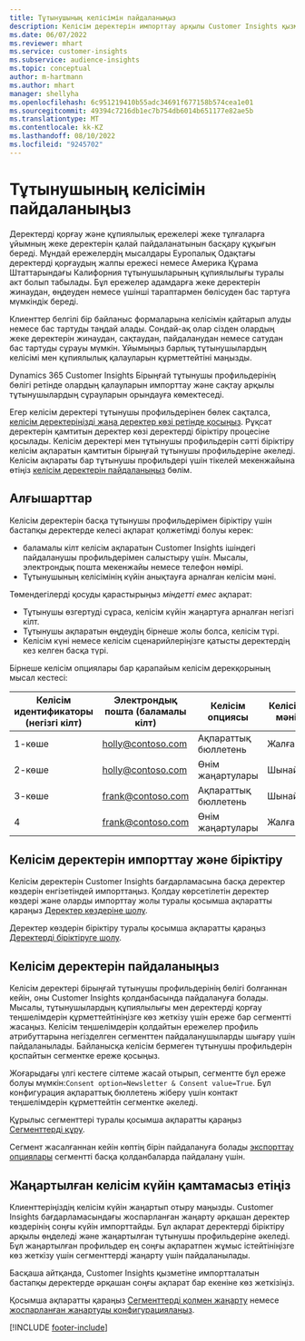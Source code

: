 ```yaml
---
title: Тұтынушының келісімін пайдаланыңыз
description: Келісім деректерін импорттау арқылы Customer Insights қызметіндегі тұтынушылардың келісім таңдауларын құрметтеңіз.
ms.date: 06/07/2022
ms.reviewer: mhart
ms.service: customer-insights
ms.subservice: audience-insights
ms.topic: conceptual
author: m-hartmann
ms.author: mhart
manager: shellyha
ms.openlocfilehash: 6c951219410b55adc34691f677158b574cea1e01
ms.sourcegitcommit: 49394c7216db1ec7b754db6014b651177e82ae5b
ms.translationtype: MT
ms.contentlocale: kk-KZ
ms.lasthandoff: 08/10/2022
ms.locfileid: "9245702"
---
```

# <a name="use-customer-consent"></a>Тұтынушының келісімін пайдаланыңыз

Деректерді қорғау және құпиялылық ережелері жеке тұлғаларға ұйымның жеке деректерін қалай пайдаланатынын басқару құқығын береді. Мұндай ережелердің мысалдары Еуропалық Одақтағы деректерді қорғаудың жалпы ережесі немесе Америка Құрама Штаттарындағы Калифорния тұтынушыларының құпиялылығы туралы акт болып табылады. Бұл ережелер адамдарға жеке деректерін жинаудан, өңдеуден немесе үшінші тараптармен бөлісуден бас тартуға мүмкіндік береді.  

Клиенттер белгілі бір байланыс формаларына келісімін қайтарып алуды немесе бас тартуды таңдай алады. Сондай-ақ олар сізден олардың жеке деректерін жинаудан, сақтаудан, пайдаланудан немесе сатудан бас тартуды сұрауы мүмкін. Ұйымыңыз барлық тұтынушылардың келісімі мен құпиялылық қалауларын құрметтейтіні маңызды.  

Dynamics 365 Customer Insights Бірыңғай тұтынушы профильдерінің бөлігі ретінде олардың қалауларын импорттау және сақтау арқылы тұтынушылардың сұрауларын орындауға көмектеседі.

Егер келісім деректері тұтынушы профильдерінен бөлек сақталса, [келісім деректеріңізді жаңа деректер көзі ретінде қосыңыз](#import-and-unify-consent-data). Рұқсат деректерін қамтитын деректер көзі деректерді біріктіру процесіне қосылады. Келісім деректері мен тұтынушы профильдерін сәтті біріктіру келісім ақпаратын қамтитын бірыңғай тұтынушы профильдеріне әкеледі. Келісім ақпараты бар тұтынушы профильдері үшін тікелей мекенжайына өтіңіз [келісім деректерін пайдаланыңыз](#use-consent-data) бөлім.

## <a name="prerequisites"></a>Алғышарттар

Келісім деректерін басқа тұтынушы профильдерімен біріктіру үшін бастапқы деректерде келесі ақпарат қолжетімді болуы керек:

- баламалы кілт келісім ақпаратын Customer Insights ішіндегі пайдаланушы профильдерімен салыстыру үшін. Мысалы, электрондық пошта мекенжайы немесе телефон нөмірі.
- Тұтынушының келісімінің күйін анықтауға арналған келісім мәні.

Төмендегілерді қосуды қарастырыңыз *міндетті емес* ақпарат:

- Тұтынушы өзгертуді сұраса, келісім күйін жаңартуға арналған негізгі кілт.
- Тұтынушы ақпаратын өңдеудің бірнеше жолы болса, келісім түрі.
- Келісім күні немесе келісім сценарийлеріңізге қатысты деректердің кез келген басқа түрі.

Бірнеше келісім опциялары бар қарапайым келісім дерекқорының мысал кестесі:

|Келісім идентификаторы (негізгі кілт)   |Электрондық пошта (баламалы кілт)  |Келісім опциясы  |Келісім мәні  |
|---------|---------|---------|---------|
|1-көше    |  holly@contoso.com       |  Ақпараттық бюллетень       |  Жалған       |
|2-көше    |  holly@contoso.com       |  Өнім жаңартулары       |  Шынайы       |
|3-көше    |  frank@contoso.com       |  Ақпараттық бюллетень       | Шынайы        |
|4    |  frank@contoso.com       |  Өнім жаңартулары       |  Жалған       |

## <a name="import-and-unify-consent-data"></a>Келісім деректерін импорттау және біріктіру

Келісім деректерін Customer Insights бағдарламасына басқа деректер көздерін енгізетіндей импорттаңыз. Қолдау көрсетілетін деректер көздері және оларды импорттау жолы туралы қосымша ақпаратты қараңыз [Деректер көздеріне шолу](data-sources.md).

Деректер көздерін біріктіру туралы қосымша ақпаратты қараңыз [Деректерді біріктіруге шолу](data-unification.md).

## <a name="use-consent-data"></a>Келісім деректерін пайдаланыңыз

Келісім деректері бірыңғай тұтынушы профильдерінің бөлігі болғаннан кейін, оны Customer Insights қолданбасында пайдалануға болады. Мысалы, тұтынушылардың құпиялылығы мен деректерді қорғау теңшелімдерін құрметтейтініңізге көз жеткізу үшін ереже бар сегментті жасаңыз. Келісім теңшелімдерін қолдайтын ережелер профиль атрибуттарына негізделген сегменттен пайдаланушыларды шығару үшін пайдаланылады. Байланысқа келісім бермеген тұтынушы профильдерін қоспайтын сегментке ереже қосыңыз.

Жоғарыдағы үлгі кестеге сілтеме жасай отырып, сегментте бұл ереже болуы мүмкін:`Consent option=Newsletter & Consent value=True`. Бұл конфигурация ақпараттық бюллетень жіберу үшін контакт теңшелімдерін құрметтейтін сегментке әкеледі.

Құрылыс сегменттері туралы қосымша ақпаратты қараңыз [Сегменттерді құру](segment-builder.md).

Сегмент жасалғаннан кейін көптің бірін пайдалануға болады [экспорттау опциялары](export-destinations.md) сегментті басқа қолданбаларда пайдалану үшін.

## <a name="ensure-updated-consent-status"></a>Жаңартылған келісім күйін қамтамасыз етіңіз

Клиенттеріңіздің келісім күйін жаңартып отыру маңызды. Customer Insights бағдарламасындағы жоспарланған жаңарту әрқашан деректер көздерінің соңғы күйін импорттайды. Бұл ақпарат деректерді біріктіру арқылы өңделеді және жаңартылған тұтынушы профильдеріне әкеледі. Бұл жаңартылған профильдер ең соңғы ақпаратпен жұмыс істейтініңізге көз жеткізу үшін сегменттерді жаңарту үшін пайдаланылады.

Басқаша айтқанда, Customer Insights қызметіне импортталатын бастапқы деректерде әрқашан соңғы ақпарат бар екеніне көз жеткізіңіз.

Қосымша ақпаратты қараңыз [Сегменттерді қолмен жаңарту](segments.md#refresh-segments) немесе [жоспарланған жаңартуды конфигурациялаңыз](schedule-refresh.md).

[!INCLUDE [footer-include](includes/footer-banner.md)]
